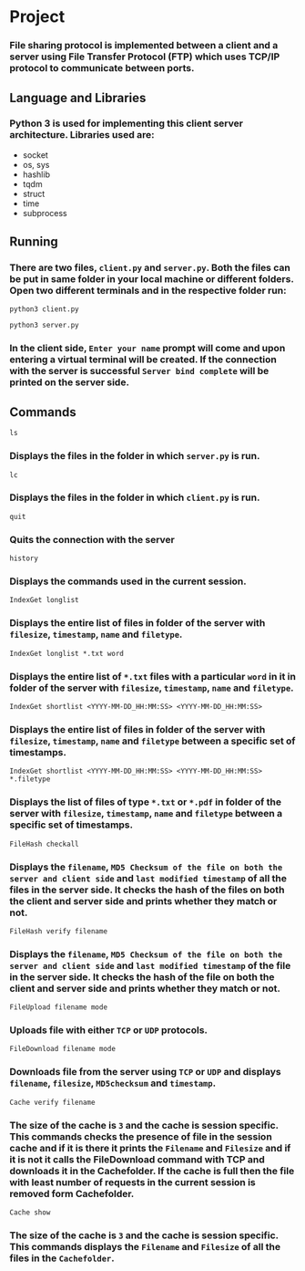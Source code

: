 # Project
### File sharing protocol is implemented between a client and a server using File Transfer Protocol (FTP) which uses TCP/IP protocol to communicate between ports.

## Language and Libraries
### Python 3 is used for implementing this client server architecture. Libraries used are: 
- socket
- os, sys
- hashlib
- tqdm
- struct
- time
- subprocess

## Running
### There are two files, `client.py` and `server.py`. Both the files can be put in same folder in your local machine or different folders. Open two different terminals and in the respective folder run:
``` console
python3 client.py
```
``` console
python3 server.py
```
### In the client side, `Enter your name` prompt will come and upon entering a virtual terminal will be created. If the connection with the server is successful `Server bind complete` will be printed on the server side.

## Commands
``` console
ls
````
### Displays the files in the folder in which `server.py` is run.

``` console
lc
```
### Displays the files in the folder in which `client.py` is run.

``` console
quit
```
### Quits the connection with the server

``` console
history
```
### Displays the commands used in the current session.

``` console
IndexGet longlist
```
### Displays the entire list of files in folder of the server with `filesize`, `timestamp`, `name` and `filetype`.

``` console
IndexGet longlist *.txt word
```
### Displays the entire list of `*.txt` files with a particular `word` in it in folder of the server with `filesize`, `timestamp`, `name` and `filetype`.

``` console
IndexGet shortlist <YYYY-MM-DD_HH:MM:SS> <YYYY-MM-DD_HH:MM:SS>
```
### Displays the entire list of files in folder of the server with `filesize`, `timestamp`, `name` and `filetype` between a specific set of timestamps. 

``` console
IndexGet shortlist <YYYY-MM-DD_HH:MM:SS> <YYYY-MM-DD_HH:MM:SS> *.filetype
```
### Displays the list of files of type `*.txt` or `*.pdf` in folder of the server with `filesize`, `timestamp`, `name` and `filetype` between a specific set of timestamps. 

``` console
FileHash checkall
```
### Displays the `filename`, `MD5 Checksum of the file on both the server and client side` and `last modified timestamp` of all the files in the server side. It checks the hash of the files on both the client and server side and prints whether they match or not.

``` console
FileHash verify filename
```
### Displays the `filename`, `MD5 Checksum of the file on both the server and client side` and `last modified timestamp` of  the file in the server side. It checks the hash of the file on both the client and server side and prints whether they match or not.


``` console
FileUpload filename mode
```
### Uploads file with either `TCP` or `UDP` protocols.

``` console
FileDownload filename mode
```
### Downloads file from the server using `TCP` or `UDP` and displays `filename`, `filesize`, `MD5checksum` and `timestamp`.

``` console
Cache verify filename
```
### The size of the cache is `3` and the cache is session specific. This commands checks the presence of file in the session cache and if it is there it prints the `Filename` and `Filesize` and if it is not it calls the FileDownload command with TCP and downloads it in the Cachefolder. If the cache is full then the file with least number of requests in the current session is removed form Cachefolder.

``` console
Cache show
```
###  The size of the cache is `3` and the cache is session specific. This commands displays the `Filename` and `Filesize` of all the files in the `Cachefolder`.
